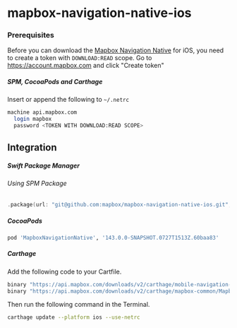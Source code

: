 # mapbox-navigation-native-ios

### Prerequisites

Before you can download the [Mapbox Navigation Native](https://github.com/mapbox/mapbox-navigation-native) for iOS, you need to create a token with `DOWNLOAD:READ` scope.
Go to https://account.mapbox.com and click "Create token"

##### SPM, CocoaPods and Carthage
Insert or append the following to `~/.netrc`

```bash
machine api.mapbox.com
  login mapbox
  password <TOKEN WITH DOWNLOAD:READ SCOPE>
```

## Integration

##### Swift Package Manager

###### Using SPM Package

```swift
.package(url: "git@github.com:mapbox/mapbox-navigation-native-ios.git", from: "143.0.0-SNAPSHOT.0727T1513Z.60baa83"),
```

##### CocoaPods

```ruby
pod 'MapboxNavigationNative', '143.0.0-SNAPSHOT.0727T1513Z.60baa83'
```

##### Carthage

Add the following code to your Cartfile.

```bash
binary "https://api.mapbox.com/downloads/v2/carthage/mobile-navigation-native/MapboxNavigationNative.json" == 143.0.0-SNAPSHOT.0727T1513Z.60baa83
binary "https://api.mapbox.com/downloads/v2/carthage/mapbox-common/MapboxCommon-ios.json" == 23.7.0-beta.1
```

Then run the following command in the Terminal.
```bash
carthage update --platform ios --use-netrc
```
